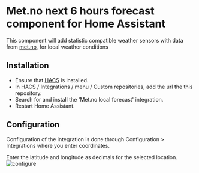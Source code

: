 # Met.no next 6 hours forecast component for Home Assistant

This component will add statistic compatible weather sensors with data from [met.no](https://www.met.no/), for local weather conditions

## Installation

- Ensure that [HACS](https://hacs.xyz/) is installed.
- In HACS / Integrations / menu / Custom repositories, add the url the this repository.
- Search for and install the 'Met.no local forecast' integration.
- Restart Home Assistant.

## Configuration

Configuration of the integration is done through Configuration > Integrations where you enter coordinates.

Enter the latitude and longitude as decimals for the selected location.
![configure](https://raw.githubusercontent.com/toringer/home-assistant-met-next-6-hours-forecast/master/configure.png)
